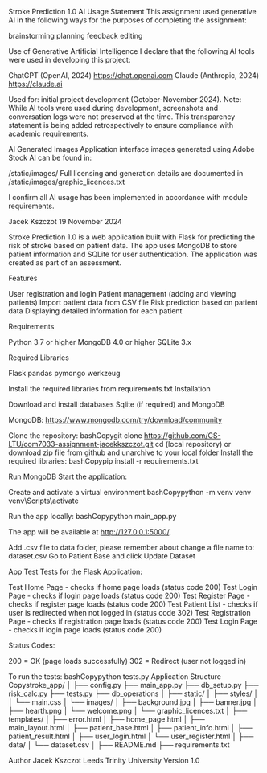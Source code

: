 Stroke Prediction 1.0
AI Usage Statement
This assignment used generative AI in the following ways for the purposes of completing the assignment:

brainstorming
planning
feedback
editing

Use of Generative Artificial Intelligence
I declare that the following AI tools were used in developing this project:

ChatGPT (OpenAI, 2024)  https://chat.openai.com
Claude (Anthropic, 2024) https://claude.ai

Used for: initial project development (October-November 2024).
Note: While AI tools were used during development, screenshots and conversation logs were not preserved at the time. 
This transparency statement is being added retrospectively to ensure compliance with academic requirements.

AI Generated Images
Application interface images generated using Adobe Stock AI can be found in:

/static/images/
Full licensing and generation details are documented in /static/images/graphic_licences.txt

I confirm all AI usage has been implemented in accordance with module requirements.

Jacek Kszczot
19 November 2024


Stroke Prediction 1.0 is a web application built with Flask for predicting the risk of stroke based on patient data. 
The app uses MongoDB to store patient information and SQLite for user authentication.
The application was created as part of an assessment.

Features

User registration and login
Patient management (adding and viewing patients)
Import patient data from CSV file
Risk prediction based on patient data
Displaying detailed information for each patient

Requirements

Python 3.7 or higher
MongoDB 4.0 or higher
SQLite 3.x

Required Libraries

Flask
pandas
pymongo
werkzeug

Install the required libraries from requirements.txt
Installation

Download and install databases Sqlite (if required) and MongoDB

MongoDB: https://www.mongodb.com/try/download/community


Clone the repository:
bashCopygit clone https://github.com/CS-LTU/com7033-assignment-jacekkszczot.git
cd (local repository)
or download zip file from github and unarchive to your local folder
Install the required libraries:
bashCopypip install -r requirements.txt

Run MongoDB
Start the application:

Create and activate a virtual environment
bashCopypython -m venv venv
venv\Scripts\activate

Run the app locally:
bashCopypython main_app.py

The app will be available at http://127.0.0.1:5000/.


Add .csv file to data folder, please remember about change a file name to: dataset.csv
Go to Patient Base and click Update Dataset

App Test
Tests for the Flask Application:

Test Home Page - checks if home page loads (status code 200)
Test Login Page - checks if login page loads (status code 200)
Test Register Page - checks if register page loads (status code 200)
Test Patient List - checks if user is redirected when not logged in (status code 302)
Test Registration Page - checks if registration page loads (status code 200)
Test Login Page - checks if login page loads (status code 200)

Status Codes:

200 = OK (page loads successfully)
302 = Redirect (user not logged in)

To run the tests:
bashCopypython tests.py
Application Structure
Copystroke_app/
│
├── config.py
├── main_app.py
├── db_setup.py
├── risk_calc.py
├── tests.py
├── db_operations
│
├── static/
│   ├── styles/
│   │   └── main.css
│   └── images/
│       ├── background.jpg
│       ├── banner.jpg
│       ├── hearth.png
│       └── welcome.png
│       └── graphic_licences.txt
│
├── templates/
│   ├── error.html
│   ├── home_page.html
│   ├── main_layout.html
│   ├── patient_base.html
│   ├── patient_info.html
│   ├── patient_result.html
│   ├── user_login.html
│   └── user_register.html
│
├── data/
│   └── dataset.csv
│
├── README.md
├── requirements.txt


Author
Jacek Kszczot
Leeds Trinity University
Version
1.0